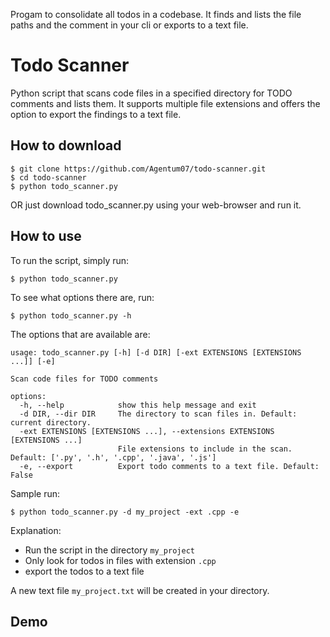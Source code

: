 Progam to consolidate all todos in a codebase. It finds and lists the file paths and the comment in your cli or exports to a text file.

# Todo Scanner

Python script that scans code files in a specified directory for TODO comments and lists them. It supports multiple file extensions and offers the option to export the findings to a text file.

## How to download
```
$ git clone https://github.com/Agentum07/todo-scanner.git
$ cd todo-scanner
$ python todo_scanner.py
```
OR just download todo_scanner.py using your web-browser and run it.

## How to use
To run the script, simply run:
```
$ python todo_scanner.py
```
To see what options there are, run:
```
$ python todo_scanner.py -h
```
The options that are available are:
```
usage: todo_scanner.py [-h] [-d DIR] [-ext EXTENSIONS [EXTENSIONS ...]] [-e]

Scan code files for TODO comments

options:
  -h, --help            show this help message and exit
  -d DIR, --dir DIR     The directory to scan files in. Default: current directory.
  -ext EXTENSIONS [EXTENSIONS ...], --extensions EXTENSIONS [EXTENSIONS ...]
                        File extensions to include in the scan. Default: ['.py', '.h', '.cpp', '.java', '.js']
  -e, --export          Export todo comments to a text file. Default: False
```

Sample run:
```
$ python todo_scanner.py -d my_project -ext .cpp -e
```
Explanation:
- Run the script in the directory `my_project`
- Only look for todos in files with extension `.cpp`
- export the todos to a text file

A new text file `my_project.txt` will be created in your directory.

## Demo
